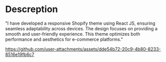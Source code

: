 # Descreption

"I have developed a responsive Shopify theme using React JS, ensuring seamless adaptability across devices.
The design focuses on providing a smooth and user-friendly experience.
This theme optimizes both performance and aesthetics for e-commerce platforms."

https://github.com/user-attachments/assets/dde54b72-20c9-4b80-8233-8516e19fb6c7

